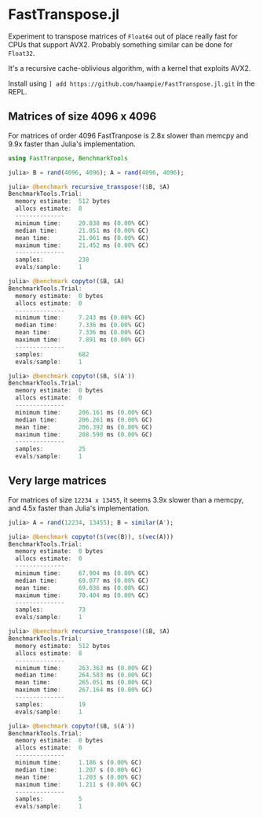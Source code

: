 # FastTranspose.jl

Experiment to transpose matrices of `Float64` out of place really fast for CPUs that support AVX2. Probably something similar can be done for `Float32`.

It's a recursive cache-oblivious algorithm, with a kernel that exploits AVX2.

Install using `] add https://github.com/haampie/FastTranspose.jl.git` in the REPL.

## Matrices of size 4096 x 4096

For matrices of order 4096 FastTranpose is 2.8x slower than memcpy and 9.9x faster than Julia's implementation.

```julia
using FastTranpose, BenchmarkTools

julia> B = rand(4096, 4096); A = rand(4096, 4096);

julia> @benchmark recursive_transpose!($B, $A)
BenchmarkTools.Trial: 
  memory estimate:  512 bytes
  allocs estimate:  8
  --------------
  minimum time:     20.838 ms (0.00% GC)
  median time:      21.051 ms (0.00% GC)
  mean time:        21.061 ms (0.00% GC)
  maximum time:     21.452 ms (0.00% GC)
  --------------
  samples:          238
  evals/sample:     1

julia> @benchmark copyto!($B, $A)
BenchmarkTools.Trial: 
  memory estimate:  0 bytes
  allocs estimate:  0
  --------------
  minimum time:     7.243 ms (0.00% GC)
  median time:      7.336 ms (0.00% GC)
  mean time:        7.336 ms (0.00% GC)
  maximum time:     7.891 ms (0.00% GC)
  --------------
  samples:          682
  evals/sample:     1

julia> @benchmark copyto!($B, $(A'))
BenchmarkTools.Trial: 
  memory estimate:  0 bytes
  allocs estimate:  0
  --------------
  minimum time:     206.161 ms (0.00% GC)
  median time:      206.261 ms (0.00% GC)
  mean time:        206.392 ms (0.00% GC)
  maximum time:     208.590 ms (0.00% GC)
  --------------
  samples:          25
  evals/sample:     1
```

## Very large matrices

For matrices of size `12234 x 13455`, it seems 3.9x slower than a memcpy, and 4.5x faster than Julia's implementation.

```julia
julia> A = rand(12234, 13455); B = similar(A');

julia> @benchmark copyto!($(vec(B)), $(vec(A)))
BenchmarkTools.Trial: 
  memory estimate:  0 bytes
  allocs estimate:  0
  --------------
  minimum time:     67.904 ms (0.00% GC)
  median time:      69.077 ms (0.00% GC)
  mean time:        69.036 ms (0.00% GC)
  maximum time:     70.404 ms (0.00% GC)
  --------------
  samples:          73
  evals/sample:     1

julia> @benchmark recursive_transpose!($B, $A)
BenchmarkTools.Trial: 
  memory estimate:  512 bytes
  allocs estimate:  8
  --------------
  minimum time:     263.363 ms (0.00% GC)
  median time:      264.583 ms (0.00% GC)
  mean time:        265.051 ms (0.00% GC)
  maximum time:     267.164 ms (0.00% GC)
  --------------
  samples:          19
  evals/sample:     1

julia> @benchmark copyto!($B, $(A'))
BenchmarkTools.Trial: 
  memory estimate:  0 bytes
  allocs estimate:  0
  --------------
  minimum time:     1.186 s (0.00% GC)
  median time:      1.207 s (0.00% GC)
  mean time:        1.203 s (0.00% GC)
  maximum time:     1.211 s (0.00% GC)
  --------------
  samples:          5
  evals/sample:     1
```